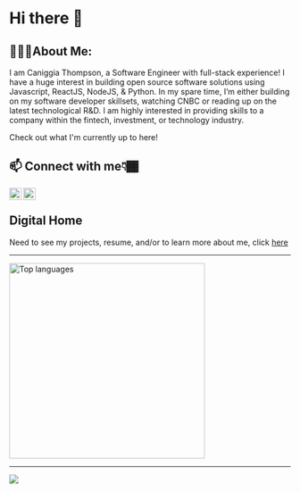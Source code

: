 <!-- Headline -->
# Hi there 👋

<!-- Text Under Headline -->
## 👨🏾‍💻About Me:
I am Caniggia Thompson, a Software Engineer with full-stack experience! I have a huge interest in building open source software solutions using Javascript, ReactJS, NodeJS, & Python. In my spare time, I’m either building on my software developer skillsets, watching CNBC or reading up on the latest technological R&D. I am highly interested in providing skills to a company within the fintech, investment, or technology industry. 

Check out what I'm currently up to here!

<!-- Other Links I Want To Share With Viewers -->
## 📫 Connect with me👇🏾 

<a href="https://twitter.com/SKIP_Pharaoh">
  <img align="left" alt="Caniggia Thompson | Twitter" width="22px" src="https://raw.githubusercontent.com/peterthehan/peterthehan/master/assets/twitter.svg" />
</a>
<a href="https://www.linkedin.com/in/skippharaoh/">
  <img align="left" alt="Caniggia Thompson | LinkedIN" width="22px" src="https://raw.githubusercontent.com/peterthehan/peterthehan/master/assets/linkedin.svg" />
</a>
<br/>

<!-- Link To My Main Site -->
## Digital Home
Need to see my projects, resume, and/or to learn more about me, click [here]()



<hr>
<!-- Most Used Languages Infograph then Tools & Languages -->
<a href="https://github.com/SkipPharaoh">
  <img align="center" width="350" src="https://github-readme-stats.vercel.app/api/top-langs/?username=SkipPharaoh&layout=compact&theme=chartreuse-dark" alt="Top languages" />
</a>

<br/>
<hr>

<!-- Statistics -->

![](https://github-readme-stats.vercel.app/api?username=skippharaoh&show_icons=true&theme=chartreuse-dark)
<!--
**SkipPharaoh/SkipPharaoh** is a ✨ _special_ ✨ repository because its `README.md` (this file) appears on your GitHub profile.

Here are some ideas to get you started:

- 🔭 I’m currently working on ...
- 🌱 I’m currently learning ...
- 👯 I’m looking to collaborate on ...
- 🤔 I’m looking for help with ...
- 💬 Ask me about ...
- 📫 How to reach me: ...
- 😄 Pronouns: ...
- ⚡ Fun fact: ...
-->
